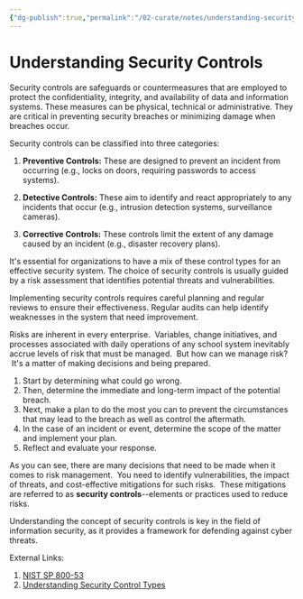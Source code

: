 ```yaml
---
{"dg-publish":true,"permalink":"/02-curate/notes/understanding-security-controls/","title":"Understanding Security Controls","tags":["security-controls","information-security","cybersecurity"]}
---
```


# Understanding Security Controls

Security controls are safeguards or countermeasures that are employed to protect the confidentiality, integrity, and availability of data and information systems. These measures can be physical, technical or administrative. They are critical in preventing security breaches or minimizing damage when breaches occur.

Security controls can be classified into three categories:

1. **Preventive Controls:** These are designed to prevent an incident from occurring (e.g., locks on doors, requiring passwords to access systems).

2. **Detective Controls:** These aim to identify and react appropriately to any incidents that occur (e.g., intrusion detection systems, surveillance cameras).

3. **Corrective Controls:** These controls limit the extent of any damage caused by an incident (e.g., disaster recovery plans).

It's essential for organizations to have a mix of these control types for an effective security system. The choice of security controls is usually guided by a risk assessment that identifies potential threats and vulnerabilities.

Implementing security controls requires careful planning and regular reviews to ensure their effectiveness. Regular audits can help identify weaknesses in the system that need improvement.

 Risks are inherent in every enterprise.  Variables, change initiatives, and processes associated with daily operations of any school system inevitably accrue levels of risk that must be managed.  But how can we manage risk?  It's a matter of making decisions and being prepared.  

1.  Start by determining what could go wrong.  
2.  Then, determine the immediate and long-term impact of the potential breach.
3.  Next, make a plan to do the most you can to prevent the circumstances that may lead to the breach as well as control the aftermath.
4.  In the case of an incident or event, determine the scope of the matter and implement your plan.
5.  Reflect and evaluate your response.

As you can see, there are many decisions that need to be made when it comes to risk management.  You need to identify vulnerabilities, the impact of threats, and cost-effective mitigations for such risks.  These mitigations are referred to as **security controls**--elements or practices used to reduce risks.

Understanding the concept of security controls is key in the field of information security, as it provides a framework for defending against cyber threats.

External Links:
1. [NIST SP 800-53](https://csrc.nist.gov/publications/detail/sp/800-53/rev-5/final)
2. [Understanding Security Control Types](https://www.csoonline.com/article/2126076/what-is-a-security-control-type-and-how-it-enhances-security.html)